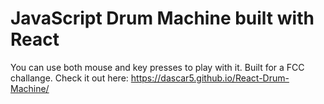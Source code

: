 # JavaScript Drum Machine built with React

You can use both mouse and key presses to play with it. Built for a FCC challange. Check it out here: https://dascar5.github.io/React-Drum-Machine/


